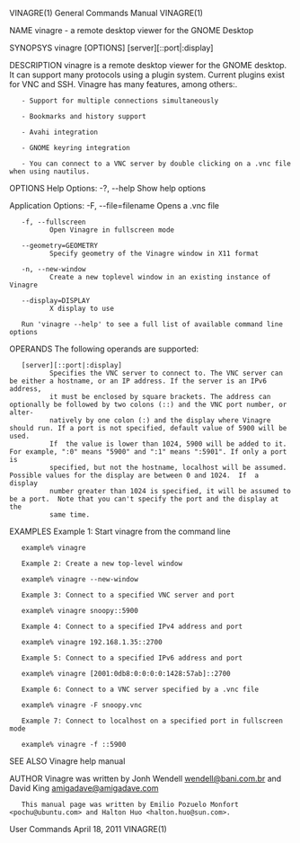 VINAGRE(1)                                                    General Commands Manual                                                   VINAGRE(1)

NAME
       vinagre - a remote desktop viewer for the GNOME Desktop

SYNOPSYS
       vinagre [OPTIONS] [server][::port|:display]

DESCRIPTION
       vinagre  is  a  remote desktop viewer for the GNOME desktop. It can support many protocols using a plugin system. Current plugins exist for
       VNC and SSH.  Vinagre has many features, among others:.

       - Support for multiple connections simultaneously

       - Bookmarks and history support

       - Avahi integration

       - GNOME keyring integration

       - You can connect to a VNC server by double clicking on a .vnc file when using nautilus.

OPTIONS
   Help Options:
       -?, --help
              Show help options

   Application Options:
       -F, --file=filename
              Opens a .vnc file

       -f, --fullscreen
              Open Vinagre in fullscreen mode

       --geometry=GEOMETRY
              Specify geometry of the Vinagre window in X11 format

       -n, --new-window
              Create a new toplevel window in an existing instance of Vinagre

       --display=DISPLAY
              X display to use

       Run 'vinagre --help' to see a full list of available command line options

OPERANDS
       The following operands are supported:

       [server][::port|:display]
              Specifies the VNC server to connect to. The VNC server can be either a hostname, or an IP address. If the server is an IPv6 address,
              it must be enclosed by square brackets. The address can optionally be followed by two colons (::) and the VNC port number, or alter‐
              natively by one colon (:) and the display where Vinagre should run. If a port is not specified, default value of 5900 will be  used.
              If  the value is lower than 1024, 5900 will be added to it. For example, ":0" means "5900" and ":1" means ":5901". If only a port is
              specified, but not the hostname, localhost will be assumed.  Possible values for the display are between 0 and 1024.  If  a  display
              number greater than 1024 is specified, it will be assumed to be a port.  Note that you can't specify the port and the display at the
              same time.

EXAMPLES
       Example 1: Start vinagre from the command line

       example% vinagre

       Example 2: Create a new top-level window

       example% vinagre --new-window

       Example 3: Connect to a specified VNC server and port

       example% vinagre snoopy::5900

       Example 4: Connect to a specified IPv4 address and port

       example% vinagre 192.168.1.35::2700

       Example 5: Connect to a specified IPv6 address and port

       example% vinagre [2001:0db8:0:0:0:0:1428:57ab]::2700

       Example 6: Connect to a VNC server specified by a .vnc file

       example% vinagre -F snoopy.vnc

       Example 7: Connect to localhost on a specified port in fullscreen mode

       example% vinagre -f ::5900

SEE ALSO
       Vinagre help manual

AUTHOR
       Vinagre was written by Jonh Wendell <wendell@bani.com.br> and David King <amigadave@amigadave.com>

       This manual page was written by Emilio Pozuelo Monfort <pochu@ubuntu.com> and Halton Huo <halton.huo@sun.com>.

User Commands                                                     April 18, 2011                                                        VINAGRE(1)
